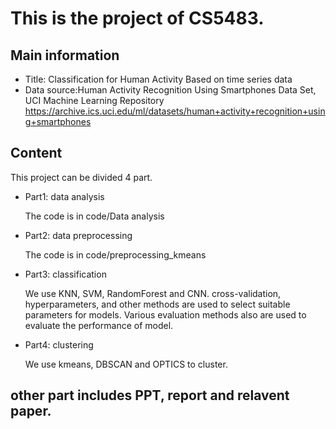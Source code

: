 # This is the project of CS5483.

## Main information
- Title: Classification for Human Activity Based on time series data
- Data source:Human Activity Recognition Using Smartphones Data Set, UCI Machine Learning Repository https://archive.ics.uci.edu/ml/datasets/human+activity+recognition+using+smartphones

## Content
This project can be divided 4 part.
- Part1: data analysis
  
  The code is in code/Data analysis
- Part2: data preprocessing
  
  The code is in code/preprocessing_kmeans
- Part3: classification
 
  We use KNN, SVM, RandomForest and CNN. cross-validation, hyperparameters, and other methods are used to select suitable parameters for models. Various evaluation methods also are used to evaluate the performance of model.
- Part4: clustering
  
  We use kmeans, DBSCAN and OPTICS to cluster.




## other part includes PPT, report and relavent paper. 
  
